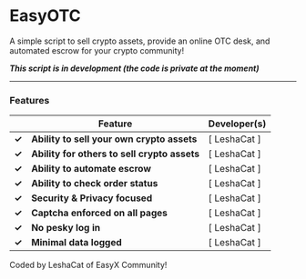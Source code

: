# EasyOTC

A simple script to sell crypto assets, provide an online OTC desk, and automated escrow for your crypto community!

***This script is in development (the code is private at the moment)***

--------

### Features
|   | Feature | Developer(s) |
| ------------- | ------------- | ------------- |
| **✓** | **Ability to sell your own crypto assets** | [ LeshaCat ] |
| **✓** | **Ability for others to sell crypto assets** | [ LeshaCat ] |
| **✓** | **Ability to automate escrow** | [ LeshaCat ] |
| **✓** | **Ability to check order status** | [ LeshaCat ] |
| **✓** | **Security & Privacy focused** | [ LeshaCat ] |
| **✓** | **Captcha enforced on all pages** | [ LeshaCat ] |
| **✓** | **No pesky log in** | [ LeshaCat ] |
| **✓** | **Minimal data logged** | [ LeshaCat ] |

Coded by LeshaCat of EasyX Community!
